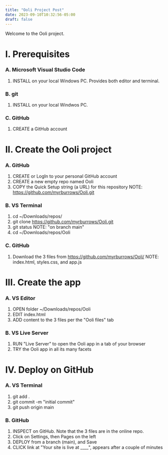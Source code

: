 ```yaml
---
title: "Ooli Project Post"
date: 2023-09-10T10:32:56-05:00
draft: false
---
```

Welcome to the Ooli project.
<!--more-->
# I.  Prerequisites
### A.  Microsoft Visual Studio Code 
 1.  INSTALL on your local Windows PC.  Provides both editor and terminal.
### B.  git
 1.  INSTALL on your local Windwos PC.
### C.  GitHub
 1.  CREATE a GitHub account

   
# II. Create the Ooli project
### A. GitHub
 1. CREATE or LogIn to your personal GitHub account
 2. CREATE a new empty repo named Ooli
 3. COPY the Quick Setup string (a URL) for this repository
  NOTE: https://github.com/myrburrows/Ooli.git
### B. VS Terminal
 1. cd ~/Downloads/repos/
 2. git clone https://github.com/myrburrows/Ooli.git
 3. git status
  NOTE: "on branch main"
 4. cd ~/Downloads/repos/Ooli
### C. GitHub
 1. Download the 3 files from https://github.com/myrburrows/Ooli/
  NOTE: index.html, styles.css, and app.js
  
# III. Create the app
### A. VS Editor
 1. OPEN  folder ~/Downloads/repos/Ooli
 2. EDIT index.html
 3. ADD content to the 3 files per the "Ooli files" tab
 ### B. VS Live Server
 1. RUN "Live Server" to open the Ooli app in a tab of your browser
 2. TRY the Ooli app in all its many facets
  
# IV. Deploy on GitHub
### A. VS Terminal
 1. git add .
 2. git commit -m "initial commit"
 3. git push origin main
### B. GitHub
 1. INSPECT on GitHub.  Note that the 3 files are in the online repo.
 2. Click on Settings, then Pages on the left
 3. DEPLOY from a branch (main), and Save
 4. CLICK link at "Your site is live at ____", appears after a couple of minutes